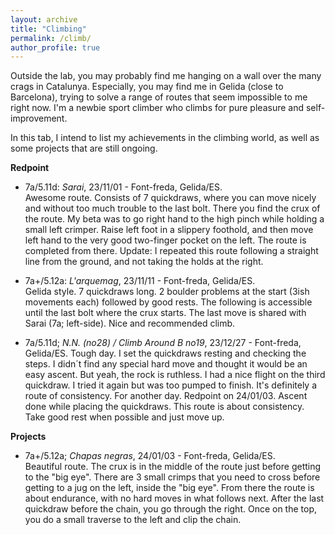 ```yaml
---
layout: archive
title: "Climbing"
permalink: /climb/
author_profile: true
---
```


Outside the lab, you may probably find me hanging on a wall over the many crags in Catalunya. 
Especially, you may find me in Gelida (close to Barcelona), trying to solve a range of routes that seem impossible to me right now.
I'm a newbie sport climber who climbs for pure pleasure and self-improvement.  

In this tab, I intend to list my achievements in the climbing world, as well as some projects that are still ongoing.  

**Redpoint**  
* 7a/5.11d: _Sarai_, 23/11/01 - Font-freda, Gelida/ES.  
  Awesome route. Consists of 7 quickdraws, where you can move nicely and without too much trouble to the last bolt. There you find the crux of the route. My beta was to go right hand to the high pinch while holding a small left crimper. Raise left foot in a slippery foothold, and then move left hand to the very good two-finger pocket on the left. The route is completed from there. Update: I repeated this route following a straight line from the ground, and not taking the holds at the right.

* 7a+/5.12a: _L'arquemag_, 23/11/11 - Font-freda, Gelida/ES.  
  Gelida style. 7 quickdraws long. 2 boulder problems at the start (3ish movements each) followed by good rests. The following is accessible until the last bolt where the crux starts. The last move is shared with Sarai (7a; left-side). Nice and recommended climb.  

* 7a/5.11d; _N.N. (no28) / Climb Around B no19_, 23/12/27 - Font-freda, Gelida/ES.
  Tough day. I set the quickdraws resting and checking the steps. I didn´t find any special hard move and thought it would be an easy ascent. But yeah, the rock is ruthless. I had a nice flight on the third quickdraw. I tried it again but was too pumped to finish. It's definitely a route of consistency. For another day.
  Redpoint on 24/01/03. Ascent done while placing the quickdraws. This route is about consistency. Take good rest when possible and just move up.  

**Projects**
* 7a+/5.12a; _Chapas negras_, 24/01/03 - Font-freda, Gelida/ES.  
  Beautiful route. The crux is in the middle of the route just before getting to the "big eye". There are 3 small crimps that you need to cross before getting to a jug on the left, inside the "big eye". From there the route is about endurance, with no hard moves in what follows next. After the last quickdraw before the chain, you go through the right. Once on the top, you do a small traverse to the left and clip the chain.  
